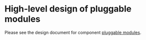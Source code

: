 # High-level design of pluggable modules

Please see the design document for component [pluggable modules](http://www.openswitch.net/documents/dev/ops-pmd/DESIGN).
